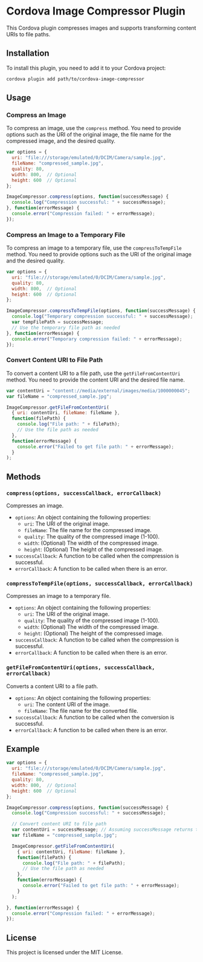 # Cordova Image Compressor Plugin

This Cordova plugin compresses images and supports transforming content URIs to file paths.

## Installation

To install this plugin, you need to add it to your Cordova project:

```bash
cordova plugin add path/to/cordova-image-compressor
```

## Usage

### Compress an Image

To compress an image, use the `compress` method. You need to provide options such as the URI of the original image, the file name for the compressed image, and the desired quality.

```javascript
var options = {
  uri: "file:///storage/emulated/0/DCIM/Camera/sample.jpg",
  fileName: "compressed_sample.jpg",
  quality: 80,
  width: 800,  // Optional
  height: 600  // Optional
};

ImageCompressor.compress(options, function(successMessage) {
  console.log("Compression successful: " + successMessage);
}, function(errorMessage) {
  console.error("Compression failed: " + errorMessage);
});
```

### Compress an Image to a Temporary File

To compress an image to a temporary file, use the `compressToTempFile` method. You need to provide options such as the URI of the original image and the desired quality.

```javascript
var options = {
  uri: "file:///storage/emulated/0/DCIM/Camera/sample.jpg",
  quality: 80,
  width: 800,  // Optional
  height: 600  // Optional
};

ImageCompressor.compressToTempFile(options, function(successMessage) {
  console.log("Temporary compression successful: " + successMessage);
  var tempFilePath = successMessage;
  // Use the temporary file path as needed
}, function(errorMessage) {
  console.error("Temporary compression failed: " + errorMessage);
});
```

### Convert Content URI to File Path

To convert a content URI to a file path, use the `getFileFromContentUri` method. You need to provide the content URI and the desired file name.

```javascript
var contentUri = "content://media/external/images/media/1000000045";
var fileName = "compressed_sample.jpg";

ImageCompressor.getFileFromContentUri(
  { uri: contentUri, fileName: fileName },
  function(filePath) {
    console.log("File path: " + filePath);
    // Use the file path as needed
  },
  function(errorMessage) {
    console.error("Failed to get file path: " + errorMessage);
  }
);
```

## Methods

### `compress(options, successCallback, errorCallback)`

Compresses an image.

- `options`: An object containing the following properties:
  - `uri`: The URI of the original image.
  - `fileName`: The file name for the compressed image.
  - `quality`: The quality of the compressed image (1-100).
  - `width`: (Optional) The width of the compressed image.
  - `height`: (Optional) The height of the compressed image.
- `successCallback`: A function to be called when the compression is successful.
- `errorCallback`: A function to be called when there is an error.

### `compressToTempFile(options, successCallback, errorCallback)`

Compresses an image to a temporary file.

- `options`: An object containing the following properties:
  - `uri`: The URI of the original image.
  - `quality`: The quality of the compressed image (1-100).
  - `width`: (Optional) The width of the compressed image.
  - `height`: (Optional) The height of the compressed image.
- `successCallback`: A function to be called when the compression is successful.
- `errorCallback`: A function to be called when there is an error.

### `getFileFromContentUri(options, successCallback, errorCallback)`

Converts a content URI to a file path.

- `options`: An object containing the following properties:
  - `uri`: The content URI of the image.
  - `fileName`: The file name for the converted file.
- `successCallback`: A function to be called when the conversion is successful.
- `errorCallback`: A function to be called when there is an error.

## Example

```javascript
var options = {
  uri: "file:///storage/emulated/0/DCIM/Camera/sample.jpg",
  fileName: "compressed_sample.jpg",
  quality: 80,
  width: 800,  // Optional
  height: 600  // Optional
};

ImageCompressor.compress(options, function(successMessage) {
  console.log("Compression successful: " + successMessage);

  // Convert content URI to file path
  var contentUri = successMessage; // Assuming successMessage returns the content URI
  var fileName = "compressed_sample.jpg";

  ImageCompressor.getFileFromContentUri(
    { uri: contentUri, fileName: fileName },
    function(filePath) {
      console.log("File path: " + filePath);
      // Use the file path as needed
    },
    function(errorMessage) {
      console.error("Failed to get file path: " + errorMessage);
    }
  );

}, function(errorMessage) {
  console.error("Compression failed: " + errorMessage);
});
```

## License

This project is licensed under the MIT License.